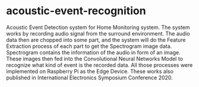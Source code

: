 # acoustic-event-recognition
Acoustic Event Detection system for Home Monitoring system. The system works by recording audio signal from the surround environment. The audio data then are chopped into some part, and the system will do the Feature Extraction process of each part to get the Spectrogram image data. Spectrogram contains the information of the audio in form of an image. These images then fed into the Convolutional Neural Networks Model to recognize what kind of event is the recorded data. All those processes were implemented on Raspberry Pi as the Edge Device. These works also published in International Electronics Symposium Conference 2020.
